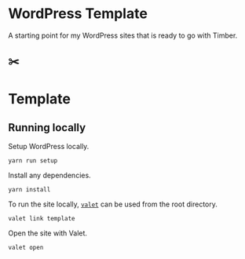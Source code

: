 # WordPress Template

A starting point for my WordPress sites that is ready to go with Timber.

:scissors:
---

# Template

## Running locally

Setup WordPress locally.

```
yarn run setup
```

Install any dependencies.

```
yarn install
```

To run the site locally, [`valet`](https://laravel.com/docs/8.x/valet) can be used from the root directory.

```
valet link template
```

Open the site with Valet.

```
valet open
```
